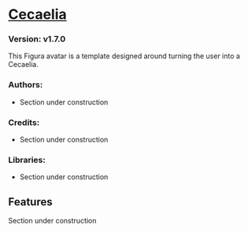 # [Cecaelia](https://github.com/TotalTakeover/FiguraCecaeliaAvatar)
### Version: v1.7.0
This Figura avatar is a template designed around turning the user into a Cecaelia.

### Authors:
- Section under construction

### Credits:
- Section under construction

### Libraries:
- Section under construction

## Features
Section under construction